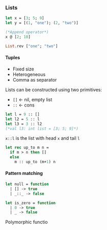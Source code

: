 ### Lists
```ocaml
let x = [3; 5; 9]
let y = [(1, "one"); (2, "two")]

(*Append operator*)
x @ [2; 10]

List.rev ["one"; "two"]
```
#### Tuples
- Fixed size
- Heterogeneous
- Comma as separator

Lists can be constructed using two primitives:
- `[]` <- nil, empty list
- `::` <- cons
```ocaml
let l = 9 :: []
let l2 = 5 :: l
let l3 = 3 :: l2
(*val l3: int list = [3; 5; 9]*)
```
`x::l` is the list with head `x` and tail `l`

```ocaml
let rec up_to m n = 
  if m > n then []
  else
    m :: up_to (m+1) n
``` 

#### Pattern matching
```ocaml
let null = function
  | [] -> true
  | _::_ -> false
```

```ocaml
let is_zero = function
  | 0 -> true
  | _ -> false
```

Polymorphic functio